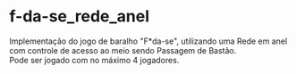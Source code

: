 # f-da-se_rede_anel
Implementação do jogo de baralho "F*da-se", utilizando uma Rede em anel com controle de acesso ao meio sendo Passagem de Bastão.  
Pode ser jogado com no máximo 4 jogadores.
